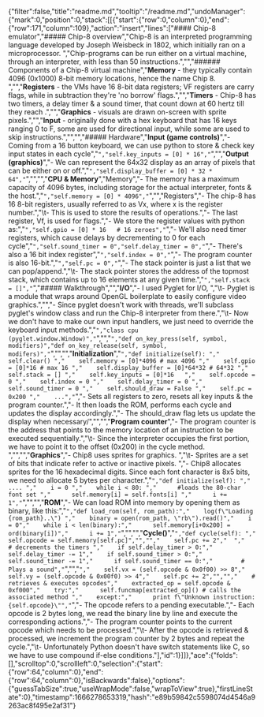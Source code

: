 {"filter":false,"title":"readme.md","tooltip":"/readme.md","undoManager":{"mark":0,"position":0,"stack":[[{"start":{"row":0,"column":0},"end":{"row":171,"column":109},"action":"insert","lines":["#### Chip-8 emulator","##### Chip-8 overview","Chip-8 is an interpreted programming language developed by Joseph Weisbeck in 1802, which initially ran on a microprocessor. ","Chip-programs can be run either on a virtual machine, through an interpreter, with less than 50 instructions.","","###### Components of a Chip-8 virtual machine","**Memory** - they typically contain 4096 (0x1000) 8-bit memory locations, hence the name Chip 8. ","","**Registers** - the VMs have 16 8-bit data registers; VF registers are carry flags, while in subtraction they're 'no borrow' flags.","","**Timers** - Chip-8 has two timers, a delay timer & a sound timer, that count down at 60 hertz till they reach .","","**Graphics** - visuals are drawn on-screen with sprite pixels.","","**Input** - originally done with a hex keyboard that has 16 keys ranging 0 to F, some are used for directional input, while some are used to skip instructions.","","","##### Hardware","**Input (game controls)**","- Coming from a 16 button keyboard, we can use python to store & check key input states in each cycle","```","self.key_inputs = [0] * 16","```","","**Output (graphics)**","- We can represent the 64x32 display as an array of pixels that can be either on or off.","```","self.display_buffer = [0] * 32 * 64","```","","","**CPU & Memory**","Memory","- The memory has a maximum capacity of 4096 bytes, including storage for the actual interpreter, fonts & the host.","```","self.memory = [0] * 4096","```","","Registers","- The chip-8 has 16 8-bit registers, usually referred to as Vx, where x is the register number.","\t- This is used to store the results of operations.","- The last register, Vf, is used for flags.","- We store the register values with python as:","```","self.gpio = [0] * 16   # 16 zeroes","```","- We'll also need timer registers, which cause delays by decrementing to 0 for each cycle","```","self.sound_timer = 0","self.delay_timer = 0","```","- There's also a 16 bit index register","```","self.index = 0","```","- The program counter is also 16-bit.","```","self.pc = 0","```","- The stack pointer is just a list that we can pop/append.","\t- The stack pointer stores the address of the topmost stack, which contains up to 16 elements at any given time.","```","self.stack = []","```","##### Walkthrough","","**I/O**","-  I used Pyglet for I/O, ","\t- Pyglet is a module that wraps around OpenGL boilerplate to easily configure video graphics.","","- Since pyglet doesn't work with threads, we'll subclass pyglet's window class and run the Chip-8 interpreter from there.","\t- Now we don't have to make our own input handlers, we just need to override the keyboard input methods.","```","class cpu (pyglet.window.Window)","```","","```","def on_key_press(self, symbol, modifiers)","def on_key_release(self, symbol, modifers)","```","","","**Initialization**","```","def initialize(self): ","    self.clear() ","    self.memory = [0]*4096 # max 4096 ","    self.gpio = [0]*16 # max 16 ","    self.display_buffer = [0]*64*32 # 64*32 ","    self.stack = [] ","    self.key_inputs = [0]*16   ","    self.opcode = 0 ","    self.index = 0 ","    self.delay_timer = 0 ","    self.sound_timer = 0 ","    self.should_draw = False ","    self.pc = 0x200 ","    ...","```","- Sets all registers to zero, resets all key inputs & the program counter.","- It then loads the ROM, performs each cycle and updates the display accordingly.","- The should_draw flag lets us update the display when necessary/","","","**Program counter**","- The program counter is the address that points to the memory location of an instruction to be executed sequentially.","\t- Since the interpreter occupies the first portion, we have to point it to the offset (0x200) in the cycle method. ","","","**Graphics**","- Chip8 uses sprites for graphics. ","\t- Sprites are a set of bits that indicate refer to active or inactive pixels. ","- Chip8 allocates sprites for the 16 hexadecimal digits. Since each font character is 8x5 bits, we need to allocate 5 bytes per character.","```","def initialize(self): ","    .... ","    i = 0 ","    while i < 80: ","      #loads the 80-char font set ","      self.memory[i] = self.fonts[i] ","      i += 1","```","","","**ROM**","- We can load ROM into memory by opening them as binary, like this:","```","def load_rom(self, rom_path):","    log(f\"Loading {rom_path}..\") ","    binary = open(rom_path, \"rb\").read()","    i = 0","    while i < len(binary):","      self.memory[i+0x200] = ord(binary[i])","      i += 1","```","","","**Cycle()**","```","def cycle(self): ","    self.opcode = self.memory[self.pc]","","","    self.pc += 2","  ","    # decrements the timers ","    if self.delay_timer > 0:","      self.delay_timer -= 1","    if self.sound_timer > 0:","      self.sound_timer -= 1","      if self.sound_timer == 0:","        # Plays a sound","```","","```","    self.vx = (self.opcode & 0x0f00) >> 8","    self.vy = (self.opcode & 0x00f0) >> 4","    self.pc += 2","","","    # retrieves & executes opcodes","    extracted_op = self.opcode & 0xf000","    try:","      self.funcmap[extracted_op]() # calls the associated method ","    except:","      print f\"Unknown instruction: {self.opcode}\"","```","- The opcode refers to a pending executable.","- Each opcode is 2 bytes long, we read the binary line by line and execute the corresponding actions.","- The program counter points to the current opcode which needs to be processed.","\t- After the opcode is retrieved & processed, we increment the program counter by 2 bytes and repeat the cycle.","\t- Unfortunately Python doesn't have switch statements like C, so we have to use compound if-else conditions."],"id":1}]]},"ace":{"folds":[],"scrolltop":0,"scrollleft":0,"selection":{"start":{"row":64,"column":0},"end":{"row":64,"column":0},"isBackwards":false},"options":{"guessTabSize":true,"useWrapMode":false,"wrapToView":true},"firstLineState":0},"timestamp":1666278653319,"hash":"e89b59842c5598074d4546a9263ac8f495e2af31"}